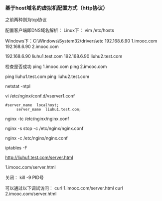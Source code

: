 ### 基于host域名的虚拟机配置方式（http协议）
之前两种则为tcp协议


配置客户端即DNS域名解析：
Linux下：
vim /etc/hosts

Windows下：C:\Windows\System32\drivers\etc
192.168.6.90 1.imooc.com
192.168.6.90 2.imooc.com

192.168.6.90 liuhu1.test.com
192.168.6.90 liuhu2.test.com



检查是否成功
ping 1.imooc.com
ping 2.imooc.com

ping liuhu1.test.com
ping liuhu2.test.com


netstat -ntpl


vi /etc/nginx/conf.d/vserver1.conf
```
#server_name  localhost;
     server_name  liuhu1.test.com;
```


nginx -tc /etc/nginx/nginx.conf

nginx -s stop -c /etc/nginx/nginx.conf

nginx -c /etc/nginx/nginx.conf

iptables -F

http://liuhu1.test.com/server.html

1.imooc.com/server.html


关闭：
kill -9 PID号


可以通过以下调试访问：
curl 1.imooc.com/server.html
curl 2.imooc.com/server.html

